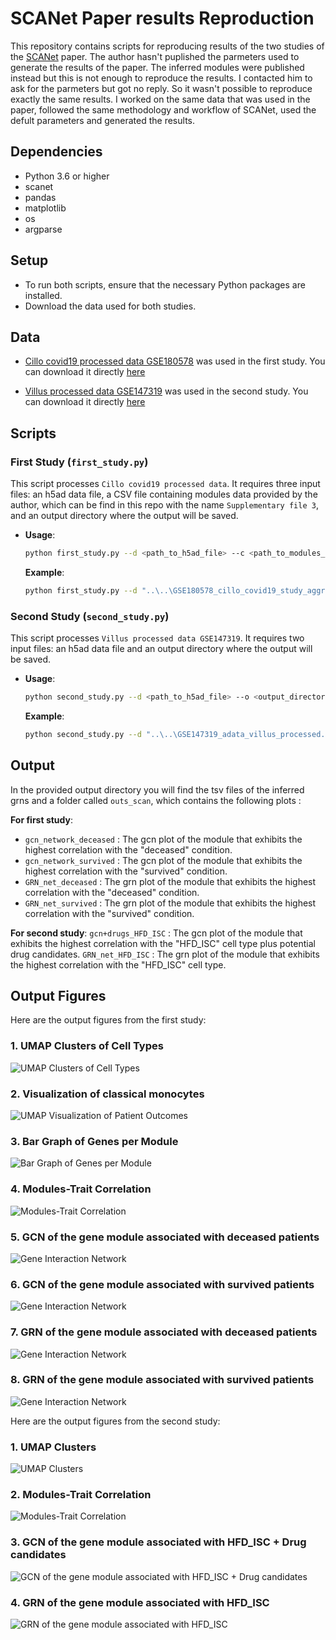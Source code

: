 # SCANet Paper results Reproduction

This repository contains scripts for reproducing results of the two studies of the [SCANet](https://academic.oup.com/bioinformatics/article/39/11/btad644/7325353) paper.
The author hasn't puplished the parmeters used to generate the results of the paper. The inferred modules were published instead but this is not enough to reproduce the results. I contacted him to ask for the parmeters but got no reply. So it wasn't possible to reproduce exactly the same results. 
I worked on the same data that was used in the paper, followed the same methodology and workflow of SCANet, used the defult parameters and generated the results.

## Dependencies

- Python 3.6 or higher
- scanet
- pandas
- matplotlib
- os
- argparse

## Setup

- To run both scripts, ensure that the necessary Python packages are installed.
- Download the data used for both studies.

## Data

- [Cillo covid19 processed data GSE180578](https://www.ncbi.nlm.nih.gov/geo/query/acc.cgi?acc=GSE180578) was used in the first study. You can download it directly [here](https://ftp.ncbi.nlm.nih.gov/geo/series/GSE180nnn/GSE180578/suppl/GSE180578%5Fcillo%5Fcovid19%5Fstudy%5Faggregrated%5Fannotated%5Fdata%2Eh5ad%2Egz)

- [Villus processed data GSE147319](https://www.ncbi.nlm.nih.gov/geo/query/acc.cgi?acc=GSE147319) was used in the second study. You can download it directly [here](https://ftp.ncbi.nlm.nih.gov/geo/series/GSE147nnn/GSE147319/suppl/GSE147319%5Fadata%5Fvillus%5Fprocessed%2Eh5ad%2Egz)

## Scripts

### First Study (`first_study.py`)

This script processes `Cillo covid19 processed data`. It requires three input files: an h5ad data file, a CSV file containing modules data provided by the author, which can be find in this repo with the name `Supplementary file 3`, and an output directory where the output will be saved.

- **Usage**:
  ```bash
  python first_study.py --d <path_to_h5ad_file> --c <path_to_modules_csv> --o <output_directory>
  ```
  **Example**:
  ```bash
  python first_study.py --d "..\..\GSE180578_cillo_covid19_study_aggregrated_annotated_data.h5ad" --c "..\Supplementary file 3.csv" --o ".\"
  ```

### Second Study (`second_study.py`)
This script processes `Villus processed data GSE147319`. It requires two input files: an h5ad data file and an output directory where the output will be saved.
- **Usage**:
  ```bash
  python second_study.py --d <path_to_h5ad_file> --o <output_directory>
  ```
  **Example**:
  ```bash
  python second_study.py --d "..\..\GSE147319_adata_villus_processed.h5ad" --o ".\"
  ```

## Output

In the provided output directory you will find the tsv files of the inferred grns and a folder called `outs_scan`, which contains the following plots :

**For first study**:
- `gcn_network_deceased` : The gcn plot of the module that exhibits the highest correlation with the "deceased" condition.
- `gcn_network_survived` : The gcn plot of the module that exhibits the highest correlation with the "survived" condition.
- `GRN_net_deceased` : The grn plot of the module that exhibits the highest correlation with the "deceased" condition.
- `GRN_net_survived` : The grn plot of the module that exhibits the highest correlation with the "survived" condition.

**For second study**:
`gcn+drugs_HFD_ISC` : The gcn plot of the module that exhibits the highest correlation with the "HFD_ISC" cell type plus potential drug candidates.
`GRN_net_HFD_ISC` : The grn plot of the module that exhibits the highest correlation with the "HFD_ISC" cell type.

## Output Figures

Here are the output figures from the first study:

### 1. UMAP Clusters of Cell Types
![UMAP Clusters of Cell Types](umap_clasters_cell_types.png)

### 2. Visualization of classical monocytes
![UMAP Visualization of Patient Outcomes](classical_monocytes.png)

### 3. Bar Graph of Genes per Module
![Bar Graph of Genes per Module](genes_per_module.png)

### 4. Modules-Trait Correlation
![Modules-Trait Correlation](correlation.png)

### 5.  GCN of the gene module associated with deceased patients
![Gene Interaction Network](gcn_network_deceased.png)

### 6.  GCN of the gene module associated with survived patients
![Gene Interaction Network](gcn_network_survived.png)

### 7.  GRN of the gene module associated with deceased patients
![Gene Interaction Network](GRN_net_deceased.png)

### 8.  GRN of the gene module associated with survived patients
![Gene Interaction Network](GRN_net_survived.png)



Here are the output figures from the second study:

### 1. UMAP Clusters
![UMAP Clusters](clusters.png)

### 2. Modules-Trait Correlation
![Modules-Trait Correlation](mod_trait_correlation.png)

### 3. GCN of the gene module associated with HFD_ISC + Drug candidates
![GCN of the gene module associated with HFD_ISC + Drug candidates](GCN_net_HFD_ISC+drug.png)

### 4. GRN of the gene module associated with HFD_ISC
![GRN of the gene module associated with HFD_ISC](GRN_net_HFD_ISC.png)
